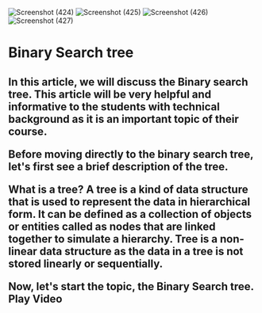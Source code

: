 ![Screenshot (424)](https://user-images.githubusercontent.com/89120960/204856926-0ec93b74-095d-4474-9c8a-29d8a7405a96.png)
![Screenshot (425)](https://user-images.githubusercontent.com/89120960/204856934-99217def-1775-47b2-a8ca-582d2387209b.png)
![Screenshot (426)](https://user-images.githubusercontent.com/89120960/204856936-f4c85109-4a85-467d-8dcb-e90eb1fe9f4d.png)
![Screenshot (427)](https://user-images.githubusercontent.com/89120960/204857274-ae4d7edd-e2da-481a-8da6-05d35bb94317.png)

<h1>Binary Search tree</h1>
<h2>
In this article, we will discuss the Binary search tree. This article will be very helpful and informative to the students with technical background as it is an important topic of their course.

Before moving directly to the binary search tree, let's first see a brief description of the tree.

What is a tree?
A tree is a kind of data structure that is used to represent the data in hierarchical form. It can be defined as a collection of objects or entities called as nodes that are linked together to simulate a hierarchy. Tree is a non-linear data structure as the data in a tree is not stored linearly or sequentially.

Now, let's start the topic, the Binary Search tree.
Play Video
</h2>
